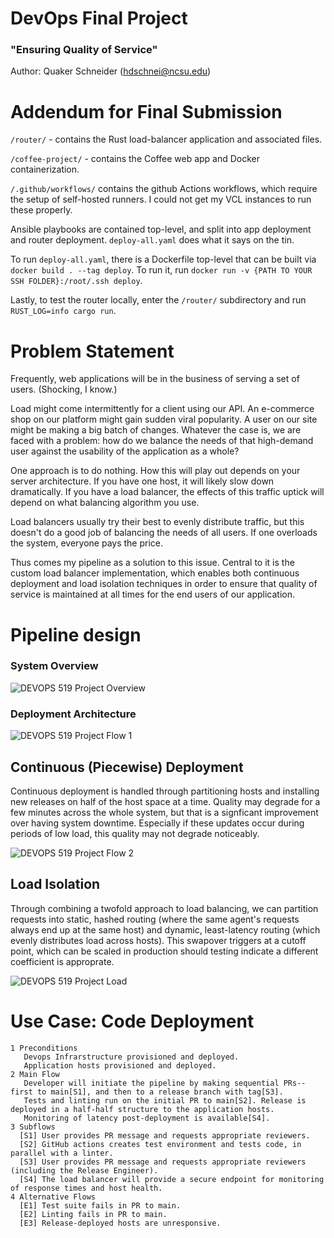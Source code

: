 # DevOps Final Project
### "Ensuring Quality of Service"
Author: Quaker Schneider (hdschnei@ncsu.edu)

# Addendum for Final Submission

`/router/` - contains the Rust load-balancer application and associated files.

`/coffee-project/` - contains the Coffee web app and Docker containerization.

`/.github/workflows/` contains the github Actions workflows, which require the setup of self-hosted runners. I could not get my VCL instances to run these properly.

Ansible playbooks are contained top-level, and split into app deployment and router deployment. `deploy-all.yaml` does what it says on the tin.

To run `deploy-all.yaml`, there is a Dockerfile top-level that can be built via `docker build . --tag deploy`. To run it, run `docker run -v {PATH TO YOUR SSH FOLDER}:/root/.ssh deploy`.

Lastly, to test the router locally, enter the `/router/` subdirectory and run `RUST_LOG=info cargo run`.

# Problem Statement

Frequently, web applications will be in the business of serving a set of users. (Shocking, I know.)

Load might come intermittently for a client using our API. An e-commerce shop on our platform might gain sudden viral popularity. A user on our site might be making a big batch of changes. Whatever the case is, we are faced with a problem: how do we balance the needs of that high-demand user against the usability of the application as a whole?

One approach is to do nothing. How this will play out depends on your server architecture. If you have one host, it will likely slow down dramatically. If you have a load balancer, the effects of this traffic uptick will depend on what balancing algorithm you use.

Load balancers usually try their best to evenly distribute traffic, but this doesn't do a good job of balancing the needs of all users. If one overloads the system, everyone pays the price.

Thus comes my pipeline as a solution to this issue. Central to it is the custom load balancer implementation, which enables both continuous deployment and load isolation techniques in order to ensure that quality of service is maintained at all times for the end users of our application.

# Pipeline design
### System Overview
![DEVOPS 519 Project Overview](https://media.github.ncsu.edu/user/22132/files/59918f4b-02b6-4a24-a20c-b2e243068632)

### Deployment Architecture
![DEVOPS 519 Project Flow 1](https://media.github.ncsu.edu/user/22132/files/a6e82aad-9c7f-4f81-a066-4a858f0244ac)

## Continuous (Piecewise) Deployment
Continuous deployment is handled through partitioning hosts and installing new releases on half of the host space at a time. Quality may degrade for a few minutes across the whole system, but that is a signficant improvement over having system downtime. Especially if these updates occur during periods of low load, this quality may not degrade noticeably.

![DEVOPS 519 Project Flow 2](https://media.github.ncsu.edu/user/22132/files/5f0fa356-7319-4a49-a261-d0a0d3b36595)

## Load Isolation
Through combining a twofold approach to load balancing, we can partition requests into static, hashed routing (where the same agent's requests always end up at the same host) and dynamic, least-latency routing (which evenly distributes load across hosts). This swapover triggers at a cutoff point, which can be scaled in production should testing indicate a different coefficient is approprate.  

![DEVOPS 519 Project Load](https://media.github.ncsu.edu/user/22132/files/651ea569-063b-4a83-8c08-c1973c818097)

# Use Case: Code Deployment
```
1 Preconditions
   Devops Infrarstructure provisioned and deployed.
   Application hosts provisioned and deployed.
2 Main Flow
   Developer will initiate the pipeline by making sequential PRs--first to main[S1], and then to a release branch with tag[S3].  
   Tests and linting run on the initial PR to main[S2]. Release is deployed in a half-half structure to the application hosts. 
   Monitoring of latency post-deployment is available[S4].
3 Subflows
  [S1] User provides PR message and requests appropriate reviewers.
  [S2] GitHub actions creates test environment and tests code, in parallel with a linter.
  [S3] User provides PR message and requests appropriate reviewers (including the Release Engineer).
  [S4] The load balancer will provide a secure endpoint for monitoring of response times and host health.
4 Alternative Flows
  [E1] Test suite fails in PR to main.
  [E2] Linting fails in PR to main.
  [E3] Release-deployed hosts are unresponsive.
```
